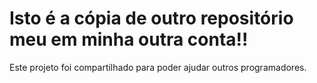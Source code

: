 # Isto é a cópia de outro repositório meu em minha outra conta!!
Este projeto foi compartilhado para poder ajudar outros programadores.
